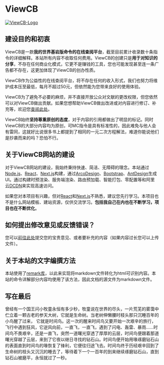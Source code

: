 # ViewCB

[![ViewCB-Logo](https://public.viewcb.net/images/viewcb-logo-light.png "ViewCB-Logo")](https://public.viewcb.net/images/viewcb-logo-light.png "ViewCB-Logo")

## 建设目的和初衷

ViewCB是一款**我的世界基岩版命令的在线查阅平台**，截至目前累计收录数十条指令的详细解释。本站所有内容不收取任何费用。ViewCB的创建只是**用于对知识的分享**，不存在任何商业化模式，它更不是赚钱的工具，您也可能发现甚至连一条广告都不存在，这更加体现了ViewCB的创办性质。

ViewCB作为公益性的在线查阅平台，将不存在任何的收入形式，我们也努力将维护成本压至最低，每月不超过50元，但依然能为您带来良好的使用体验。

ViewCB为了避免不必要的麻烦，并不直接开放公众对文献的更改权限，但您依然可以对ViewCB做出贡献。如果您想帮助ViewCB做出改进或对内容进行修订、补充等，欢迎您[查阅此处](https://viewcb.net/contribute "查阅此处")。

ViewCB始终**坚持尊重原创的态度**，对于内容的引用都做出了明显的标记。同时ViewCB的大部分内容均为原创，可MC指令是具有标准性的，因此难免与他人会有雷同，这就好比说很多书上都提到了相同的一元二次方程解法，难道你能说他们是抄袭而来的吗？恐怕不行。

## 关于ViewCB网站的建设

对于ViewCB网站的建设，我始终秉持快速、简洁、无障碍的理念。本站通过[Node.js](https://nodejs.org/ "Node.js")、[React](https://reactjs.org/ "React")、[Next.js](https://nextjs.org/ "Next.js")构建，通过[ArcoDesign](https://arco.design/ "ArcoDesign")、[Bootstrap](https://v5.bootcss.com/ "Bootstrap")、[AntDesign](https://ant.design/ "AntDesign")生成UI。通过构建时预渲染、服务端渲染、路由预加载、智能打包、零配置等和阿里云[DCDN](https://www.aliyun.com/product/dcdn "DCDN")来实现高速访问。

如果您对本项目有兴趣，但对[React](https://reactjs.org/ "React")和[Next.js](https://nextjs.org/ "Next.js")不熟悉，建议您先行学习。本项目也不是什么网站模板、建站资源，仅供交流学习。**包括我自己在内也在不断学习，项目也在不断优化**。

## 如何提出修改意见或反馈错误？

您可以[前往此处](https://www.wenjuan.com/s/UZBZJv18XE3/ "前往此处")提交您的宝贵意见、或者要补充的内容（如果内容过长您可以上传文件）。

## 关于本站的文字编撰方法

本站使用了[remark库](https://github.com/remarkjs/remark "remark库")，以此来实现将markdown文件转化为html可识别内容。本站的命令详解部分内容均使用了该方法，因此文档的源文件为markdown文件。

## 写在最后

曾经有一个国王问小牧童永恒有多少秒，牧童说在世界的尽头，一片荒芜的雾霭中伫立着一颗古老的参天大树，它就是生命树。当老树伸懒腰时枝头那只沉睡百年的小鸟醒了过来， 它就是时间鸟。这一次的醒来时间鸟又要开始一次艰辛的旅行，飞行中遇到狂风，它逆风向前，一直飞，一直飞，遇到了闪电、轰雷、暴雨……时间鸟不畏艰辛，还是一直飞，突然一道曙光穿透了厚厚的云层，时间鸟便跟着那道曙光穿越了云层，来到了它夜以继日寻找的钻石山。时间鸟便开始用喙琢磨钻石山的表面直到时间鸟的喙恢复了锋利，它便往归途飞去。时间鸟终于历经艰辛回到了生命树的枝头又沉沉的睡去了，等待着下一个一百年的到来继续琢磨钻石山，直到钻石山被磨平，永恒就过了一秒。​
